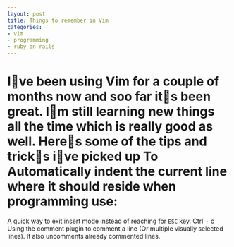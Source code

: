 ```yaml
---
layout: post
title: Things to remember in Vim
categories:
- vim
- programming
- ruby on rails
---
```

Ive been using Vim for a couple of months now and soo far its been great. Im
still learning new things all the time which is really good as well. Heres
some of the tips and tricks ive picked up
To Automatically indent the current line where it should reside when
programming use:
==
A quick way to exit insert mode instead of reaching for `ESC` key.
Ctrl + c
Using the comment plugin to comment a line (Or multiple visually selected
lines). It also uncomments already commented lines.
